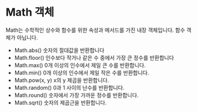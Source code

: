 # Math 객체

Math는 수학적인 상수와 함수를 위한 속성과 메서드를 가진 내장 객체입니다.
함수 객체가 아닙니다.

- Math.abs()
  숫자의 절대값을 반환합니다
- Math.floor()
  인수보다 작거나 같은 수 중에서 가장 큰 정수를 반환합니다
- Math.max()
  0개 이상의 인수에서 제일 큰 수를 반환합니다.
- Math.min()
  0개 이상의 인수에서 제일 작은 수를 반환합니다.
- Math.pow(x, y)
  x의 y 제곱을 반환합니다.
- Math.random()
  0과 1 사이의 난수를 반환합니다.
- Math.round()
  숫자에서 가장 가까운 정수를 반환합니다.
- Math.sqrt()
  숫자의 제곱근을 반환합니다.
